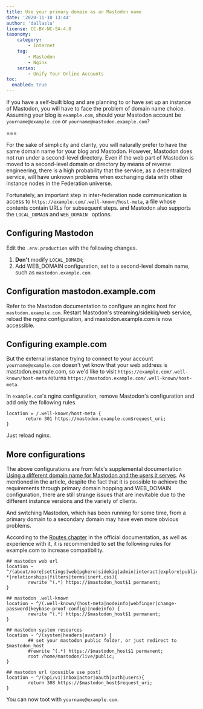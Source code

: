 ```yaml
---
title: Use your primary domain as an Mastodon name
date: '2020-11-10 13:44'
author: 'dallaslu'
license: CC-BY-NC-SA-4.0
taxonomy:
    category:
        - Internet
    tag:
        - Mastodon
        - Nginx
    series:
        - Unify Your Online Accounts
toc:
  enabled: true
---
```

If you have a self-built blog and are planning to or have set up an instance of Mastodon, you will have to face the problem of domain name choice. Assuming your blog is `example.com`, should your Mastodon account be `yourname@example.com` or `yourname@mastodon.example.com`?

===

For the sake of simplicity and clarity, you will naturally prefer to have the same domain name for your blog and Mastodon. However, Mastodon does not run under a second-level directory. Even if the web part of Mastodon is moved to a second-level domain or directory by means of reverse engineering, there is a high probability that the service, as a decentralized service, will have unknown problems when exchanging data with other instance nodes in the Federation universe.

Fortunately, an important step in inter-federation node communication is access to `https://example.com/.well-known/host-meta`, a file whose contents contain URLs for subsequent steps. and Mastodon also supports the `LOCAL_DOMAIN` and `WEB_DOMAIN ` options.

## Configuring Mastodon

Edit the `.env.production` with the following changes.

1. __Don't__ modify `LOCAL_DOMAIN`; 
2. Add WEB_DOMAIN configuration, set to a second-level domain name, such as `mastodon.example.com`. 

## Configuration mastodon.example.com

Refer to the Mastodon documentation to configure an nginx host for `mastodon.example.com`. Restart Mastodon's streaming/sidekiq/web service, reload the nginx configuration, and mastodon.example.com is now accessible.

## Configuring example.com

But the external instance trying to connect to your account `yourname@example.com` doesn't yet know that your web address is mastodon.example.com, so we'd like to visit `https://example.com/.well-known/host-meta` returns `https://mastodon.example.com/.well-known/host-meta`.

In `example.com`'s nginx configuration, remove Mastodon's configuration and add only the following rules.

```nginx
location = /.well-known/host-meta {
       return 301 https://mastodon.example.com$request_uri;
}
```

Just reload nginx.

## More configurations

The above configurations are from felx's supplemental documentation [Using a different domain name for Mastodon and the users it serves](https://github.com/felx/mastodon-documentation/blob/master/Running-Mastodon/Serving_a_different_domain.md). As mentioned in the article, despite the fact that it is possible to achieve the requirements through primary domain hopping and WEB_DOMAIN configuration, there are still strange issues that are inevitable due to the different instance versions and the variety of clients.

And switching Mastodon, which has been running for some time, from a primary domain to a secondary domain may have even more obvious problems.

According to the [Routes chapter](https://docs.joinmastodon.org/dev/routes/) in the official documentation, as well as experience with it, it is recommended to set the following rules for example.com to increase compatibility.

```nginx
## mastodon web url
location ~ ^/(about/more|settings|web|pghero|sidekiq|admin|interact|explore|public|@. *|relationships|filters|terms|inert.css){
        rewrite ^(.*) https://$mastodon_host$1 permanent;
}

## mastodon .well-known
location ~ ^/(.well-known/(host-meta|nodeinfo|webfinger|change-password|keybase-proof-config)|nodeinfo) {
        rewrite ^(.*) https://$mastodon_host$1 permanent;
}

## mastodon system resources
location ~ ^/(system|headers|avatars) {
        ## set your mastodon public folder, or just redirect to $mastodon_host
        #rewrite ^(.*) https://$mastodon_host$1 permanent;
        root /home/mastodon/live/public;
}

## mastodon url (possible use post)
location ~ ^/(api/v1|inbox|actor|oauth|auth|users){
        return 308 https://$mastodon_host$request_uri;
}
```

You can now toot with `yourname@example.com`.
